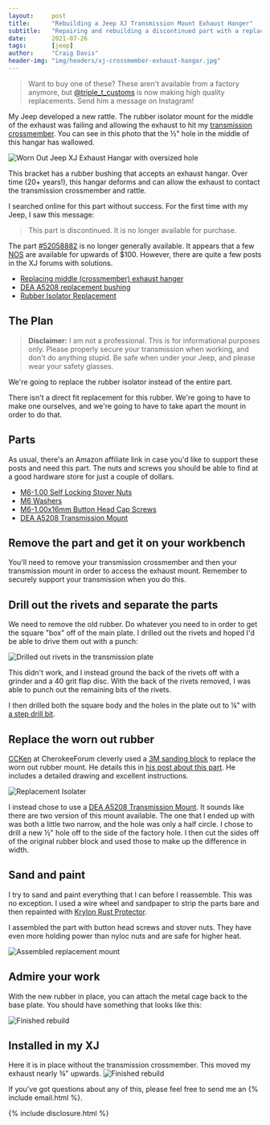 ```yaml
---
layout:     post
title:      "Rebuilding a Jeep XJ Transmission Mount Exhaust Hanger"
subtitle:   "Repairing and rebuilding a discontinued part with a replacement bushing"
date:       2021-07-26
tags:       [jeep]
author:     "Craig Davis"
header-img: "img/headers/xj-crossmember-exhaust-hangar.jpg"
---
```


> Want to buy one of these? These aren't available from a factory anymore, but [@triple_t_customs](https://www.instagram.com/triple_t_customs/) is now making high quality replacements. Send him a message on Instagram!

My Jeep developed a new rattle. The rubber isolator mount for the middle of the exhaust was failing and allowing the exhaust to hit my [transmission crossmember][crossmember]. You can see in this photo that the &frac12;" hole in the middle of this hangar has wallowed.

![Worn Out Jeep XJ Exhaust Hangar with oversized hole](/img/posts/xj-exhaust-hanger/worn-out-middle-hanger.jpg)

This bracket has a rubber bushing that accepts an exhaust hangar. Over time (20+ years!), this hangar deforms and can allow the exhaust to contact the transmission crossmember and rattle.

I searched online for this part without success. For the first time with my Jeep, I saw this message:

> This part is discontinued. It is no longer available for purchase.

The part [#52058882][mopar] is no longer generally available. It appears that a few [NOS][nos] are available for upwards of $100. However, there are quite a few posts in the XJ forums with solutions.

* [Replacing middle (crossmember) exhaust hanger][naxja]
* [DEA A5208 replacement bushing][bracket]
* [Rubber Isolator Replacement][flange]

## The Plan

> __Disclaimer:__ I am not a professional. This is for informational purposes only.
> Please properly secure your transmission when working, and don't do anything stupid. Be safe when under your Jeep, and please wear your safety glasses.

We're going to replace the rubber isolator instead of the entire part.

There isn't a direct fit replacement for this rubber. We're going to have to make one ourselves, and we're going to have to take apart the mount in order to do that.

## Parts

As usual, there's an Amazon affiliate link in case you'd like to support these posts and need this part. The nuts and screws you should be able to find at a good hardware store for just a couple of dollars.

* [M6-1.00 Self Locking Stover Nuts][stover]
* [M6 Washers][washer]
* [M6-1.00x16mm Button Head Cap Screws][screws]
* [DEA A5208 Transmission Mount][mount]

## Remove the part and get it on your workbench

You'll need to remove your transmission crossmember and then your transmission mount in order to access the exhaust mount. Remember to securely support your transmission when you do this.

## Drill out the rivets and separate the parts

We need to remove the old rubber. Do whatever you need to in order to get the square "box" off of the main plate. I drilled out the rivets and hoped I'd be able to drive them out with a punch:

![Drilled out rivets in the transmission plate](/img/posts/xj-exhaust-hanger/drill-rivets.jpg)

This didn't work, and I instead ground the back of the rivets off with a grinder and a 40 grit flap disc. With the back of the rivets removed, I was able to punch out the remaining bits of the rivets.

I then drilled both the square body and the holes in the plate out to &frac14;" with [a step drill bit][step].

## Replace the worn out rubber

[CCKen][ccken] at CherokeeForum cleverly used a [3M sanding block][block] to replace the worn out rubber mount. He details this in [his post about this part][flange]. He includes a detailed drawing and excellent instructions.

![Replacement Isolater](/img/posts/xj-exhaust-hanger/replacement-isolator.jpg)

I instead chose to use a [DEA A5208 Transmission Mount][mount]. It sounds like there are two version of this mount available. The one that I ended up with was both a little two narrow, and the hole was only a half circle. I chose to drill a new &frac12;" hole off to the side of the factory hole. I then cut the sides off of the original rubber block and used those to make up the difference in width.

## Sand and paint

I try to sand and paint everything that I can before I reassemble. This was no exception. I used a wire wheel and sandpaper to strip the parts bare and then repainted with [Krylon Rust Protector][krylon].

I assembled the part with button head screws and stover nuts. They have even more holding power than nyloc nuts and are safe for higher heat.

![Assembled replacement mount](/img/posts/xj-exhaust-hanger/button-head-bolts.jpg)

## Admire your work

With the new rubber in place, you can attach the metal cage back to the base plate. You should have something that looks like this:

![Finished rebuild](/img/posts/xj-exhaust-hanger/xj-crossmember-exhaust-hangar.jpg)

## Installed in my XJ

Here it is in place without the transmission crossmember. This moved my exhaust nearly &frac34;" upwards.
![Finished rebuild](/img/posts/xj-exhaust-hanger/installed-middle-hanger.jpg)

If you've got questions about any of this, please feel free to send me an {% include email.html %}.

{% include disclosure.html %}

[mopar]: https://www.moparpartsoverstock.com/p/Jeep__/BRACKET-Transmission-Mount/6909293/52058882.html
[nos]: https://en.wikipedia.org/wiki/New_old_stock
[naxja]: https://www.naxja.org/forum/showthread.php?t=1087313
[bracket]: https://www.naxja.org/forum/showpost.php?p=246295353&postcount=27
[flange]: https://www.cherokeeforum.com/f2/flange-donut-wont-fit-236292/#post3394975
[mount]: https://amzn.to/3xd3JOw
[crossmember]: https://www.rustysoffroad.com/rustys-crossmembers-trail-tested-crossmember-1-drop-bundle.html
[step]: https://amzn.to/374FXt7
[ccken]: https://www.cherokeeforum.com/members/ccken-23176/
[block]: https://amzn.to/3zDPvrj
[krylon]: https://amzn.to/3zDoSmj
[stover]: https://amzn.to/3zyeFb8
[washer]: https://amzn.to/2Wvq7X3
[screws]: https://amzn.to/3BqdriN
